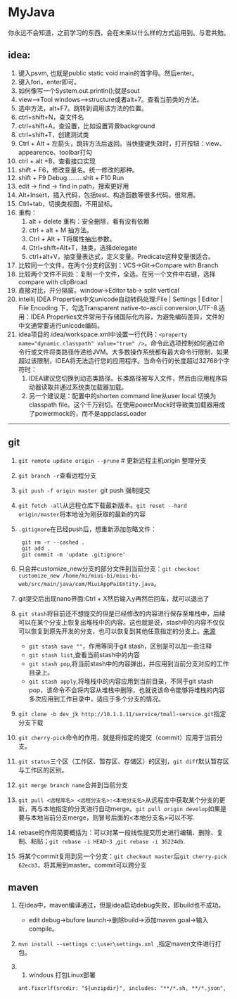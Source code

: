 # MyJava
你永远不会知道，之前学习的东西，会在未来以什么样的方式运用到。与君共勉。

## idea:

1. 键入psvm, 也就是public static void main的首字母。然后enter。    
2. 键入fori，enter即可。   
3. 如何像写一个System.out.println();就是sout   
4. view——>Tool windows——>structure或者alt+7。查看当前类的方法。
5. 选中方法，alt+F7。跳转到调用该方法的位置。
6. ctrl+shift+N，查文件名
6. ctrl+shift+A，查设置，比如设置背景background
1. ctrl+shift+T，创建测试类
1. Ctrl + Alt + 左箭头，跳转方法后返回。当快捷键失效时，打开按钮：view、appearence、toolbar打勾
1. ctrl + alt +B，查看接口实现
1. shift + F6，修改变量名。统一修改的那种。
1. shift + F9 Debug.........shit + F10 Run
1. edit -> find -> find in path，搜索更好用
1. Alt+Insert，插入代码，包括test、构造函数等很多代码。很常用。
1. Ctrl+tab，切换类视图，不用鼠标。
1. 重构：
   1. alt + delete 重构：安全删除，看有没有依赖
   1. ctrl + alt + M 抽方法。
   2. Ctrl + Alt + T将属性抽出参数。
   1. Ctrl+shift+Alt+T，抽类，选择delegate
   5. ctrl+alt+V，抽变量表达式，定义变量。Predicate这种变量很适合。
1. 比较同一个文件，在两个分支的区别：VCS->Git->Compare with Branch
1. 比较两个文件不同处：复制一个文件，全选。在另一个文件中右键，选择compare with clipBroad
1. 直接对比，开分隔窗。window->Editor tab-> split vertical
1. intellij IDEA Properties中文unicode自动转码处理:File | Settings | Editor | File Encoding 下，勾选Transparent native-to-ascii conversion,UTF-8.适用：IDEA Properties文件常用于存储国际化内容，为避免编码差异，文件的中文通常要进行unicode编码。
1. idea项目的.idea/workspace.xml中设置一行代码：`<property name="dynamic.classpath" value="true" />`。命令此选项控制如何通过命令行或文件将类路径传递给JVM。大多数操作系统都有最大命令行限制，如果超过该限制，IDEA将无法运行您的应用程序。当命令行的长度超过32768个字符时：
   1. IDEA建议您切换到动态类路径。长类路径被写入文件，然后由应用程序启动器读取并通过系统类加载器加载。
   2. 另一个建议是：配置中的shorten command line从user local 切换为classpath file。这个千万别切。在使用powerMock时导致类加载器用成了powermock的，而不是appclassLoader
----------
## git
1. `git remote update origin --prune`   # 更新远程主机origin 整理分支
2. `git branch -r`查看远程分支
3. `git push -f origin master `git push 强制提交
4. `git fetch -all`从远程仓库下载最新版本。`git reset --hard origin/master`将本地设为刚获取的最新的内容
5. `.gitignore`在已经push后，想重新添加忽略文件：

        git rm -r --cached .
        git add .
        git commit -m 'update .gitignore'
6. 只合并customize_new分支的部分文件到当前分支：`git checkout  customize_new /home/mi/miui-bi/miui-bi-web/src/main/java/com/MiuiAppPaiEntity.java`。
7. git提交后出现nano界面:Ctrl + X然后输入y再然后回车，就可以退出了
8. `git stash`将目前还不想提交的但是已经修改的内容进行保存至堆栈中，后续可以在某个分支上恢复出堆栈中的内容。这也就是说，stash中的内容不仅仅可以恢复到原先开发的分支，也可以恢复到其他任意指定的分支上。[来源](https://blog.csdn.net/stone_yw/article/details/80795669)
   - `git stash save ""`，作用等同于git stash，区别是可以加一些注释
   - `git stash list`,查看当前stash中的内容
   - `git stash pop`,将当前stash中的内容弹出，并应用到当前分支对应的工作目录上。
   - `git stash apply`,将堆栈中的内容应用到当前目录，不同于git stash pop，该命令不会将内容从堆栈中删除，也就说该命令能够将堆栈的内容多次应用到工作目录中，适应于多个分支的情况。
9. `git clone -b dev_jk http://10.1.1.11/service/tmall-service.git`指定分支下载
10. `git cherry-pick`命令的作用，就是将指定的提交（commit）应用于当前分支。
11. `git status`三个区（工作区、暂存区、存储区）的区别，`git diff`默认暂存区与工作区的区别。
12. `git merge branch name`合并到当前分支
13. `git pull <远程库名> <远程分支名>:<本地分支名>`从远程库中获取某个分支的更新，再与本地指定的分支进行自动merge。`git pull origin develop`如果是要与本地当前分支merge，则冒号后面的<本地分支名>可以不写.
14. rebase的作用简要概括为：可以对某一段线性提交历史进行编辑、删除、复制、粘贴；`git rebase -i HEAD~3 `,`git rebase -i 36224db`.
15. 将某个commit复用到另一个分支：`git checkout master`后`git cherry-pick 62ecb3`，将其用到master。commit可以跨分支
## maven
1. 在idea中，maven编译通过，但是idea启动debug失败，即build也不成功。
   - edit debug->bufore launch->删除build->添加maven goal->输入compile。
2. `mvn install --settings c:\user\settings.xml `,指定maven文件进行打包。
3. 1. windous 打包Linux部署

   ```xml
   ant.fixcrlf(srcdir: "${unzipdir}", includes: "**/*.sh, **/*.json", eol: "lf", eof:"remove" )
   ```
